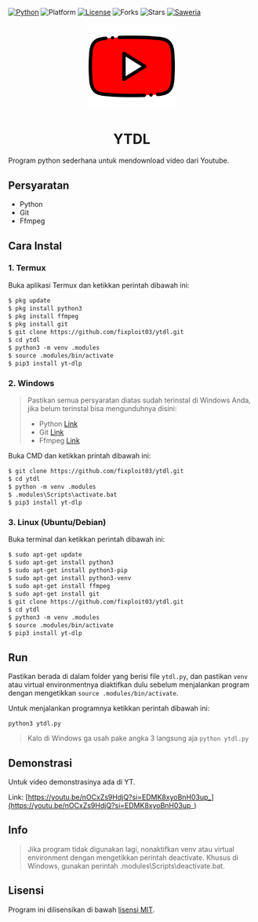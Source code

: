 [![Python](https://img.shields.io/badge/Python-3.x-blue?style=flat&logo=python)](https://www.python.org/)
![Platform](https://img.shields.io/badge/Platform-All-lightgreen?style=flat)
[![License](https://img.shields.io/badge/License-MIT-blue?style=flat)](https://github.com/fixploit03/ytdl/blob/main/LICENSE)
![Forks](https://img.shields.io/github/forks/fixploit03/ytdl?style=flat&color=green)
![Stars](https://img.shields.io/github/stars/fixploit03/ytdl?style=flat&color=green)
[![Saweria](https://img.shields.io/badge/Support-Me-yellow?style=flat&logo=coffee)](https://saweria.co/fixploit03)

<div align="center">
  <img src="https://github.com/fixploit03/ytdl/blob/main/youtube.png" width=35%/>
  <h1>YTDL</h1>
</div>

Program python sederhana untuk mendownload video dari Youtube.

## Persyaratan

- Python
- Git
- Ffmpeg

## Cara Instal


### 1. Termux

Buka aplikasi Termux dan ketikkan perintah dibawah ini:

```
$ pkg update
$ pkg install python3
$ pkg install ffmpeg
$ pkg install git
$ git clone https://github.com/fixploit03/ytdl.git
$ cd ytdl
$ python3 -m venv .modules
$ source .modules/bin/activate
$ pip3 install yt-dlp
```

### 2. Windows

> Pastikan semua persyaratan diatas sudah terinstal di Windows Anda, jika belum terinstal bisa mengunduhnya disini:
>
> - Python [Link](https://www.python.org/ftp/python/3.13.2/python-3.13.2-amd64.exe)
> - Git [Link](https://github.com/git-for-windows/git/releases/download/v2.48.1.windows.1/Git-2.48.1-64-bit.exe)
> - Ffmpeg [Link](https://www.gyan.dev/ffmpeg/builds/ffmpeg-release-essentials.zip)

Buka CMD dan ketikkan printah dibawah ini:

```
$ git clone https://github.com/fixploit03/ytdl.git
$ cd ytdl
$ python -m venv .modules
$ .modules\Scripts\activate.bat
$ pip3 install yt-dlp
```

### 3. Linux (Ubuntu/Debian)

Buka terminal dan ketikkan perintah dibawah ini:

```
$ sudo apt-get update
$ sudo apt-get install python3
$ sudo apt-get install python3-pip
$ sudo apt-get install python3-venv
$ sudo apt-get install ffmpeg
$ sudo apt-get install git
$ git clone https://github.com/fixploit03/ytdl.git
$ cd ytdl
$ python3 -m venv .modules
$ source .modules/bin/activate
$ pip3 install yt-dlp
```

## Run

Pastikan berada di dalam folder yang berisi file `ytdl.py`, dan pastikan `venv` atau virtual environmentnya diaktifkan dulu sebelum menjalankan program dengan mengetikkan `source .modules/bin/activate`.

Untuk menjalankan programnya ketikkan perintah dibawah ini:

```
python3 ytdl.py
```

> Kalo di Windows ga usah pake angka 3 langsung aja `python ytdl.py`

## Demonstrasi

Untuk video demonstrasinya ada di YT.

Link: [https://youtu.be/nOCxZs9HdjQ?si=EDMK8xyoBnH03up_](https://youtu.be/nOCxZs9HdjQ?si=EDMK8xyoBnH03up_)

## Info

> Jika program tidak digunakan lagi, nonaktifkan venv atau virtual environment dengan mengetikkan perintah deactivate. Khusus di Windows, gunakan perintah .modules\Scripts\deactivate.bat.

## Lisensi 

Program ini dilisensikan di bawah [lisensi MIT](https://github.com/fixploit03/ytdl/blob/main/LICENSE).
